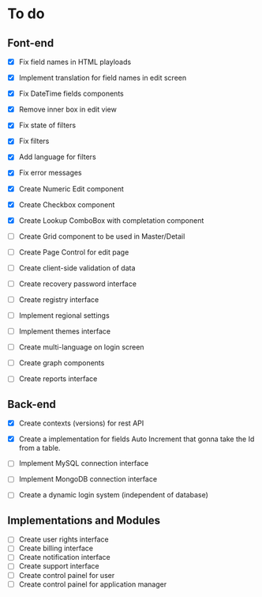 # To do

## Font-end

- [x] Fix field names in HTML playloads
- [x] Implement translation for field names in edit screen
- [x] Fix DateTime fields components
- [x] Remove inner box in edit view
- [x] Fix state of filters
- [x] Fix filters
- [x] Add language for filters
- [x] Fix error messages
- [x] Create Numeric Edit component
- [x] Create Checkbox component
- [x] Create Lookup ComboBox with completation component
- [ ] Create Grid component to be used in Master/Detail
- [ ] Create Page Control for edit page
- [ ] Create client-side validation of data
- [ ] Create recovery password interface
- [ ] Create registry interface
- [ ] Implement regional settings
- [ ] Implement themes interface
- [ ] Create multi-language on login screen
- [ ] Create graph components
- [ ] Create reports interface


## Back-end

- [x] Create contexts (versions) for rest API
- [x] Create a implementation for fields Auto Increment that gonna take the Id from a table.
- [ ] Implement MySQL connection interface
- [ ] Implement MongoDB connection interface
- [ ] Create a dynamic login system (independent of database)


## Implementations and Modules

- [ ] Create user rights interface
- [ ] Create billing interface
- [ ] Create notification interface
- [ ] Create support interface
- [ ] Create control painel for user
- [ ] Create control painel for application manager